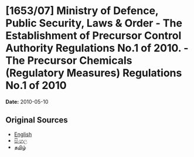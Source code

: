 # [1653/07] Ministry of Defence, Public Security, Laws & Order - The Establishment of Precursor Control Authority Regulations No.1 of 2010. - The Precursor Chemicals (Regulatory Measures) Regulations No.1 of 2010

**Date:** 2010-05-10

## Original Sources

- [English](https://documents.gov.lk/view/extra-gazettes/2010/5/1653-07_E.pdf)
- [සිංහල](https://documents.gov.lk/view/extra-gazettes/2010/5/1653-07_S.pdf)
- [தமிழ்](https://documents.gov.lk/view/extra-gazettes/2010/5/1653-07_T.pdf)
